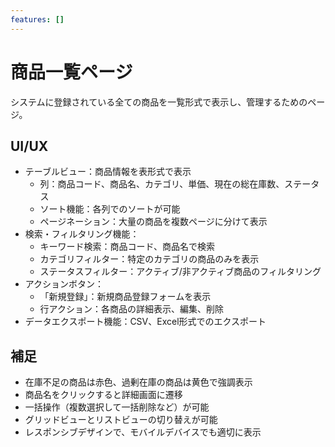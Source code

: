 ```yaml
---
features: []
---
```


# 商品一覧ページ

システムに登録されている全ての商品を一覧形式で表示し、管理するためのページ。

## UI/UX

- テーブルビュー：商品情報を表形式で表示
  - 列：商品コード、商品名、カテゴリ、単価、現在の総在庫数、ステータス
  - ソート機能：各列でのソートが可能
  - ページネーション：大量の商品を複数ページに分けて表示
- 検索・フィルタリング機能：
  - キーワード検索：商品コード、商品名で検索
  - カテゴリフィルター：特定のカテゴリの商品のみを表示
  - ステータスフィルター：アクティブ/非アクティブ商品のフィルタリング
- アクションボタン：
  - 「新規登録」：新規商品登録フォームを表示
  - 行アクション：各商品の詳細表示、編集、削除
- データエクスポート機能：CSV、Excel形式でのエクスポート

## 補足

- 在庫不足の商品は赤色、過剰在庫の商品は黄色で強調表示
- 商品名をクリックすると詳細画面に遷移
- 一括操作（複数選択して一括削除など）が可能
- グリッドビューとリストビューの切り替えが可能
- レスポンシブデザインで、モバイルデバイスでも適切に表示

